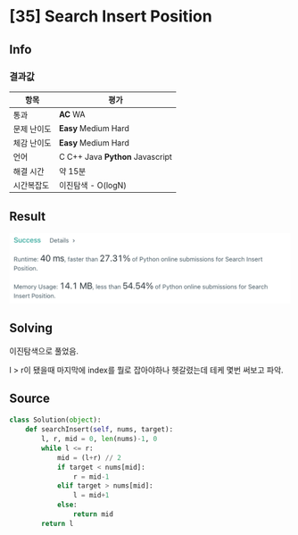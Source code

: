 # [35] Search Insert Position

## Info

### 결과값

| 항목        | 평가                             |
| ----------- | -------------------------------- |
| 통과        | **AC** WA                        |
| 문제 난이도 | **Easy** Medium Hard             |
| 체감 난이도 | **Easy** Medium Hard             |
| 언어        | C C++ Java **Python** Javascript |
| 해결 시간   | 약 15분                          |
| 시간복잡도  | 이진탐색 - O(logN)               |

## Result

![image-20210329234550527](image-20210329234550527.png)

## Solving

이진탐색으로 풀었음.

l > r이 됐을때 마지막에 index를 뭘로 잡아야하나 헷갈렸는데 테케 몇번 써보고 파악.

## Source

```python
class Solution(object):
    def searchInsert(self, nums, target):
        l, r, mid = 0, len(nums)-1, 0
        while l <= r:
            mid = (l+r) // 2
            if target < nums[mid]:
                r = mid-1
            elif target > nums[mid]:
                l = mid+1
            else:
                return mid
        return l
```
